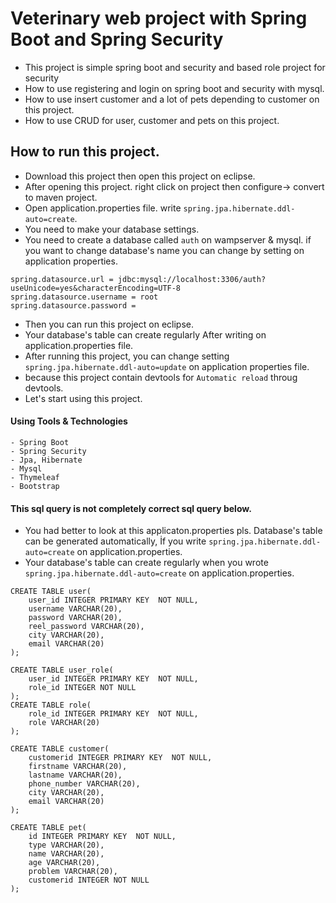 # Veterinary web project with Spring Boot and Spring Security
- This project is simple spring boot and security and based role project for security
- How to use registering and login on spring boot and security with mysql.
- How to use insert customer and a lot of pets depending to customer on this project.
- How to use CRUD for user, customer and pets on this project.

## How to run this project.
- Download this project then open this project on eclipse.
- After opening this project. right click on project then configure-> convert to maven project.
- Open application.properties file. write ` spring.jpa.hibernate.ddl-auto=create `.
- You need to make your database settings.
- You need to create a database called `auth` on wampserver & mysql. if you want to change database's name you can change by setting on application properties.
``` 
spring.datasource.url = jdbc:mysql://localhost:3306/auth?useUnicode=yes&characterEncoding=UTF-8
spring.datasource.username = root
spring.datasource.password =
``` 
- Then you can run this project on eclipse.
- Your database's table can create regularly After writing on application.properties file.
- After running this project, you can change setting ` spring.jpa.hibernate.ddl-auto=update` on application properties file.
- because this project contain devtools for `Automatic reload` throug devtools. 
- Let's start using this project.
#### Using Tools & Technologies
``` 
- Spring Boot
- Spring Security
- Jpa, Hibernate
- Mysql
- Thymeleaf
- Bootstrap
``` 
#### This sql query is not completely correct sql query below.
- You had better to look at this applicaton.properties pls. Database's table can be generated automatically, İf you write `spring.jpa.hibernate.ddl-auto=create` on application.properties.
- Your database's table can create regularly when you wrote `spring.jpa.hibernate.ddl-auto=create` on application.properties.
``` 
CREATE TABLE user(
    user_id INTEGER PRIMARY KEY  NOT NULL,
    username VARCHAR(20),
    password VARCHAR(20),
	reel_password VARCHAR(20),
    city VARCHAR(20),
    email VARCHAR(20)
);

CREATE TABLE user_role(
    user_id INTEGER PRIMARY KEY  NOT NULL,
    role_id INTEGER NOT NULL
);
CREATE TABLE role(
    role_id INTEGER PRIMARY KEY  NOT NULL,
    role VARCHAR(20)
);

CREATE TABLE customer(
    customerid INTEGER PRIMARY KEY  NOT NULL,
    firstname VARCHAR(20),
    lastname VARCHAR(20),
    phone_number VARCHAR(20),
    city VARCHAR(20),
    email VARCHAR(20)
);

CREATE TABLE pet(
    id INTEGER PRIMARY KEY  NOT NULL,
    type VARCHAR(20),
    name VARCHAR(20),
    age VARCHAR(20),
    problem VARCHAR(20),
    customerid INTEGER NOT NULL
);
``` 
